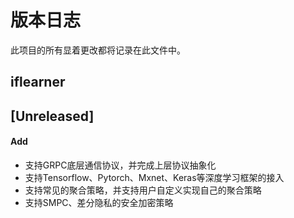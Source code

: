 # 版本日志
此项目的所有显着更改都将记录在此文件中。

## iflearner
## [Unreleased]
#### Add
- 支持GRPC底层通信协议，并完成上层协议抽象化
- 支持Tensorflow、Pytorch、Mxnet、Keras等深度学习框架的接入
- 支持常见的聚合策略，并支持用户自定义实现自己的聚合策略
- 支持SMPC、差分隐私的安全加密策略